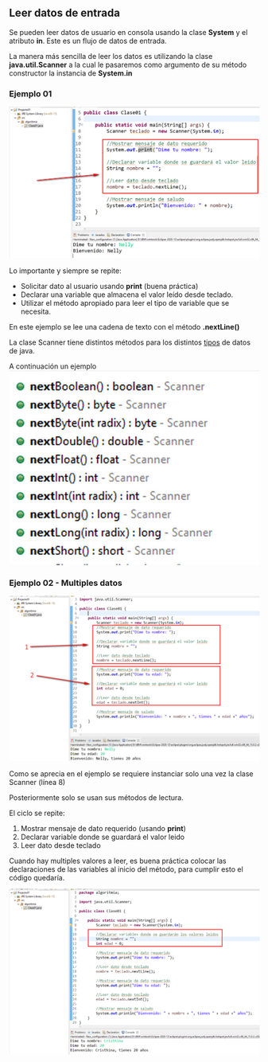 ## Leer datos de entrada
Se pueden leer datos de usuario en consola usando la clase **System** y el atributo **in**. Este es un flujo de datos de entrada.

La manera más sencilla de leer los datos es utilizando la clase **java.util.Scanner** a la cual le pasaremos como argumento de su método constructor la instancia de **System.in**

### Ejemplo 01
![](images/2024-08-08-20-50-09.png)

Lo importante y siempre se repite:
- Solicitar dato al usuario usando **print** (buena práctica)
- Declarar una variable que almacena el valor leído desde teclado.
- Utilizar el método apropiado para leer el tipo de variable que se necesita.

En este ejemplo se lee una cadena de texto con el método **.nextLine()**

La clase Scanner tiene distintos métodos para los distintos [tipos](02.tipos.md) de datos de java.

A continuación un ejemplo
![](images/2024-08-08-20-55-20.png)

### Ejemplo 02 - Multiples datos

![](images/2024-08-08-20-59-19.png)

Como se aprecia en el ejemplo se requiere instanciar solo una vez la clase Scanner (línea 8)

Posteriormente solo se usan sus métodos de lectura.

El ciclo se repite:
1. Mostrar mensaje de dato requerido (usando **print**)
2. Declarar variable donde se guardará el valor leido
3. Leer dato desde teclado

Cuando hay multiples valores a leer, es buena práctica colocar las declaraciones de las variables al inicio del método, para cumplir esto el código quedaría.

![](images/2024-08-08-21-05-11.png)

